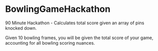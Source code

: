 # BowlingGameHackathon
90 Minute Hackathon - Calculates total score given an array of pins knocked down.

Given 10 bowling frames, you will be given the total score of your game, accounting for all bowling scoring nuances.
